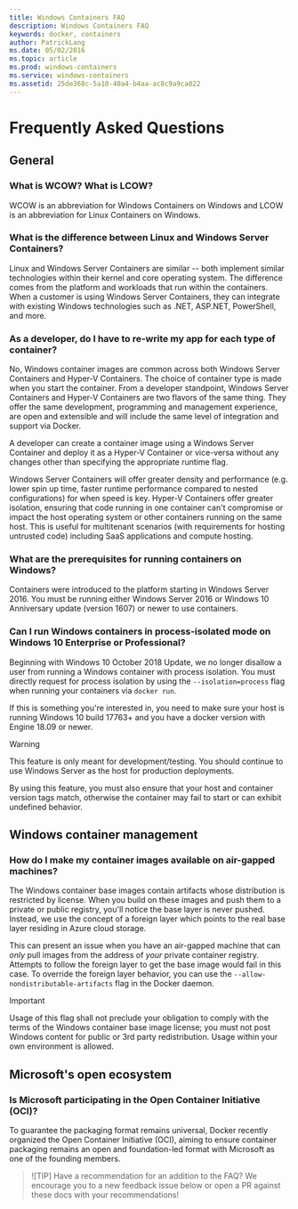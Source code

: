 ```yaml
---
title: Windows Containers FAQ
description: Windows Containers FAQ
keywords: docker, containers
author: PatrickLang
ms.date: 05/02/2016
ms.topic: article
ms.prod: windows-containers
ms.service: windows-containers
ms.assetid: 25de368c-5a10-40a4-b4aa-ac8c9a9ca022
---
```


# Frequently Asked Questions

## General

### What is WCOW? What is LCOW?

WCOW is an abbreviation for Windows Containers on Windows and LCOW is an abbreviation for Linux Containers on Windows.

### What is the difference between Linux and Windows Server Containers?

Linux and Windows Server Containers are similar -- both implement similar technologies within their kernel and core operating system. The difference comes from the platform and workloads that run within the containers.  
When a customer is using Windows Server Containers, they can integrate with existing Windows technologies such as .NET, ASP.NET, PowerShell, and more.

### As a developer, do I have to re-write my app for each type of container?

No, Windows container images are common across both Windows Server Containers and Hyper-V Containers. The choice of container type is made when you start the container. From a developer standpoint, Windows Server Containers and Hyper-V Containers are two flavors of the same thing. They offer the same development, programming and management experience, are open and extensible and will include the same level of integration and support via Docker.

A developer can create a container image using a Windows Server Container and deploy it as a Hyper-V Container or vice-versa without any changes other than specifying the appropriate runtime flag.

Windows Server Containers will offer greater density and performance (e.g. lower spin up time, faster runtime performance compared to nested configurations) for when speed is key. Hyper-V Containers offer greater isolation, ensuring that code running in one container can't compromise or impact the host operating system or other containers running on the same host. This is useful for multitenant scenarios (with requirements for hosting untrusted code) including SaaS applications and compute hosting.

### What are the prerequisites for running containers on Windows?

Containers were introduced to the platform starting in Windows Server 2016. You must be running either Windows Server 2016 or Windows 10 Anniversary update (version 1607) or newer to use containers.

### Can I run Windows containers in process-isolated mode on Windows 10 Enterprise or Professional?

Beginning with Windows 10 October 2018 Update, we no longer disallow a user from running a Windows container with process isolation. You must directly request for process isolation by using the `--isolation=process` flag when running your containers via `docker run`.

If this is something you're interested in, you need to make sure your host is running Windows 10 build 17763+ and you have a docker version with Engine 18.09 or newer.

> [!WARNING]
> This feature is only meant for development/testing. You should continue to use Windows Server as the host for production deployments.
>
> By using this feature, you must also ensure that your host and container version tags match, otherwise the container may fail to start or can exhibit undefined behavior.

## Windows container management

### How do I make my container images available on air-gapped machines?

The Windows container base images contain artifacts whose distribution is restricted by license. When you build on these images and push them to a private or public registry, you'll notice the base layer is never pushed. Instead, we use the concept of a foreign layer which points to the real base layer residing in Azure cloud storage.

This can present an issue when you have an air-gapped machine that can _only_ pull images from the address of _your_ private container registry. Attempts to follow the foreign layer to get the base image would fail in this case. To override the foreign layer behavior, you can use the `--allow-nondistributable-artifacts` flag in the Docker daemon.

> [!IMPORTANT]
> Usage of this flag shall not preclude your obligation to comply with the terms of the Windows container base image license; you must not post Windows content for public or 3rd party redistribution. Usage within your own environment is allowed.

## Microsoft's open ecosystem

### Is Microsoft participating in the Open Container Initiative (OCI)?

To guarantee the packaging format remains universal, Docker recently organized the Open Container Initiative (OCI), aiming to ensure container packaging remains an open and foundation-led format with Microsoft as one of the founding members.

> ![TIP]
> Have a recommendation for an addition to the FAQ? We encourage you to a new feedback issue below or open a PR against these docs with your recommendations!
